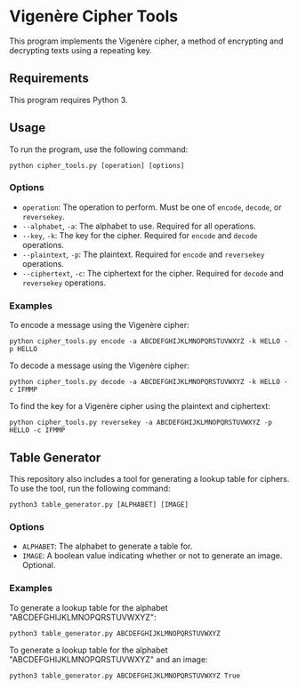 # Vigenère Cipher Tools

This program implements the Vigenère cipher, a method of encrypting and decrypting texts using a repeating key.

## Requirements

This program requires Python 3.

## Usage

To run the program, use the following command:

`python cipher_tools.py [operation] [options]`


### Options

- `operation`: The operation to perform. Must be one of `encode`, `decode`, or `reversekey`.
- `--alphabet`, `-a`: The alphabet to use. Required for all operations.
- `--key`, `-k`: The key for the cipher. Required for `encode` and `decode` operations.
- `--plaintext`, `-p`: The plaintext. Required for `encode` and `reversekey` operations.
- `--ciphertext`, `-c`: The ciphertext for the cipher. Required for `decode` and `reversekey` operations.

### Examples

To encode a message using the Vigenère cipher:

`python cipher_tools.py encode -a ABCDEFGHIJKLMNOPQRSTUVWXYZ -k HELLO -p HELLO`


To decode a message using the Vigenère cipher:

`python cipher_tools.py decode -a ABCDEFGHIJKLMNOPQRSTUVWXYZ -k HELLO -c IFMMP`


To find the key for a Vigenère cipher using the plaintext and ciphertext:

`python cipher_tools.py reversekey -a ABCDEFGHIJKLMNOPQRSTUVWXYZ -p HELLO -c IFMMP`


## Table Generator

This repository also includes a tool for generating a lookup table for ciphers. To use the tool, run the following command:

`python3 table_generator.py [ALPHABET] [IMAGE]`


### Options

- `ALPHABET`: The alphabet to generate a table for.
- `IMAGE`: A boolean value indicating whether or not to generate an image. Optional.

### Examples

To generate a lookup table for the alphabet "ABCDEFGHIJKLMNOPQRSTUVWXYZ":

`python3 table_generator.py ABCDEFGHIJKLMNOPQRSTUVWXYZ`


To generate a lookup table for the alphabet "ABCDEFGHIJKLMNOPQRSTUVWXYZ" and an image:

`python3 table_generator.py ABCDEFGHIJKLMNOPQRSTUVWXYZ True`
